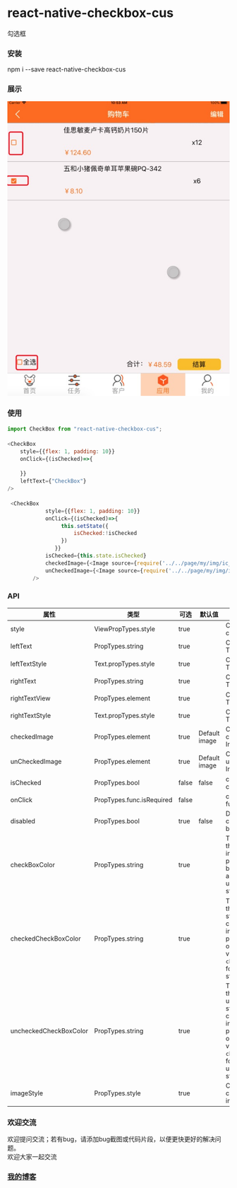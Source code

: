 # react-native-checkbox-cus
勾选框

### 安装
npm i --save react-native-checkbox-cus

### 展示
![ui展示图](https://github.com/gegeyang0124/react-native-checkbox-cus/blob/master/showImg/chk.jpg)

### 使用
```javascript
import CheckBox from "react-native-checkbox-cus";

<CheckBox
    style={{flex: 1, padding: 10}}
    onClick={(isChecked)=>{

    }}
    leftText={"CheckBox"}
/>

 <CheckBox
            style={{flex: 1, padding: 10}}
            onClick={(isChecked)=>{
                 this.setState({
                     isChecked:!isChecked
                 })
               }}
            isChecked={this.state.isChecked}
            checkedImage={<Image source={require('../../page/my/img/ic_check_box.png')} style={this.props.theme.styles.tabBarSelectedIcon}/>}
            unCheckedImage={<Image source={require('../../page/my/img/ic_check_box_outline_blank.png')} style={this.props.theme.styles.tabBarSelectedIcon}/>}
        />
```

### API


属性              | 类型     | 可选 | 默认值     | 描述
----------------- | -------- | -------- | ----------- | -----------
style  | ViewPropTypes.style  | true |   |   Custom style checkbox
leftText | PropTypes.string |true |   | Custom left Text
leftTextStyle  |  Text.propTypes.style | true |  | Custom left Text style
rightText | PropTypes.string |true |   | Custom right Text
rightTextView | PropTypes.element | true |   | Custom right TextView
rightTextStyle  | Text.propTypes.style | true |  | Custom right Text style
checkedImage  |  PropTypes.element  | true  | Default image | Custom  checked Image
unCheckedImage  |  PropTypes.element  | true  |  Default image  | Custom  unchecked Image
isChecked  |  PropTypes.bool |  false  |  false  | checkbox checked state
onClick   |  PropTypes.func.isRequired |  false  |  | callback  function
disabled  |  PropTypes.bool            | true  |  false | Disable the checkbox button
checkBoxColor | PropTypes.string | true |   | Tint color of the checkbox image (this props is for both checked and unchecked state)
checkedCheckBoxColor | PropTypes.string | true |   | Tint color of the checked state checkbox image (this prop will override value of `checkBoxColor` for checked state)
uncheckedCheckBoxColor | PropTypes.string | true |   | Tint color of the unchecked state checkbox image (this prop will override value of `checkBoxColor` for unchecked state)
imageStyle | PropTypes.style | true |   |  Custom checkbox image style


### 欢迎交流
欢迎提问交流；若有bug，请添加bug截图或代码片段，以便更快更好的解决问题。<br>
欢迎大家一起交流

### [我的博客](http://blog.sina.com.cn/s/articlelist_6078695441_0_1.html)
